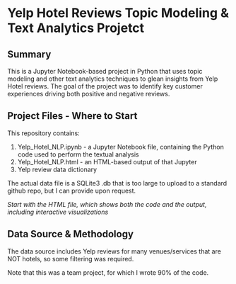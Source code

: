 # Yelp Hotel Reviews Topic Modeling & Text Analytics Projetct

## Summary
This is a Jupyter Notebook-based project in Python that uses topic modeling and other text analytics techniques to glean insights from Yelp Hotel reviews. The goal of the project was to identify key customer experiences driving both positive and negative reviews. 

## Project Files - Where to Start
This repository contains:

1. Yelp_Hotel_NLP.ipynb - a Jupyter Notebook file, containing the Python code used to perform the textual analysis
2. Yelp_Hotel_NLP.html - an HTML-based output of that Jupyter
3. Yelp review data dictionary

The actual data file is a SQLite3 .db that is too large to upload to a standard github repo, but I can provide upon request.

*Start with the HTML file, which shows both the code and the output, including interactive visualizations*

## Data Source & Methodology
The data source includes Yelp reviews for many venues/services that are NOT hotels, so some filtering was required. 

Note that this was a team project, for which I wrote 90% of the code.

